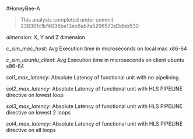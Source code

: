 #HoneyBee-A
>This analysis completed under commit 23830fc1bf4036be13ec6ab7a5296572d3dbb530

*dimension*: X, Y and Z dimension

*c_sim_mac_host*: Avg Execution time in microseconds on local mac x86-64

*c_sim_ubuntu_client*: Avg Execution time in microseconds on client ubuntu x86-64

*sol1_max_latency*: Absolute Latency of functional unit with no pipelining

*sol2_max_latency*: Absolute Latency of functional unit with HLS PIPELINE directive on lowest loop

*sol3_max_latency*: Absolute Latency of functional unit with HLS PIPELINE directive on lowest 2 loops

*sol4_max_latency*: Absolute Latency of functional unit with HLS PIPELINE directive on all loops